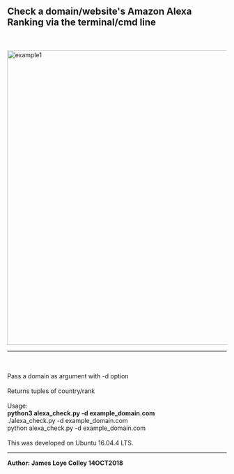 ## Check a domain/website's Amazon Alexa Ranking via the terminal/cmd line
<br><br>
<img src="https://github.com/rootVIII/alexa_check/blob/master/output_screenshot.png" alt="example1" height="675" width="950"><hr>
<br><br>
Pass a domain as argument with -d option
<br><br>
Returns tuples of country/rank
<br><br>
Usage:
<br>
<b>python3 alexa_check.py -d example_domain.com</b>
<br>
./alexa_check.py -d example_domain.com
<br>
python alexa_check.py -d example_domain.com
<br><br>
This was developed on Ubuntu 16.04.4 LTS.
<hr>
<b>Author: James Loye Colley  14OCT2018</b><br><br>
